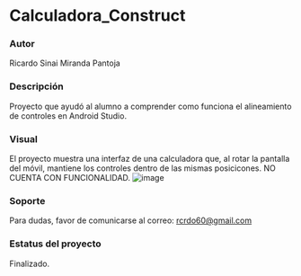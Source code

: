 # Calculadora_Construct

### Autor
Ricardo Sinai Miranda Pantoja

### Descripción
Proyecto que ayudó al alumno a comprender como funciona el alineamiento de controles en Android Studio.

### Visual
El proyecto muestra una interfaz de una calculadora que, al rotar la pantalla del móvil, mantiene los controles dentro de las mismas posicicones.
NO CUENTA CON FUNCIONALIDAD.
![image](https://user-images.githubusercontent.com/48165500/70889054-8aa75900-1f96-11ea-8f1e-dfa6bceea8b2.PNG)

### Soporte
Para dudas, favor de comunicarse al correo: rcrdo60@gmail.com

### Estatus del proyecto
Finalizado.
